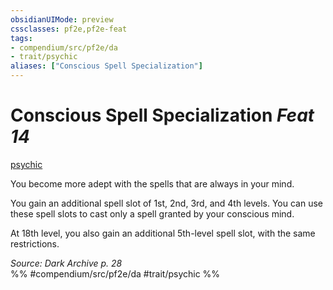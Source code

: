 ```yaml
---
obsidianUIMode: preview
cssclasses: pf2e,pf2e-feat
tags:
- compendium/src/pf2e/da
- trait/psychic
aliases: ["Conscious Spell Specialization"]
---
```

# Conscious Spell Specialization  *Feat 14*  
[psychic](rules/traits/psychic-da.md "Psychic Class Trait")  


You become more adept with the spells that are always in your mind.

You gain an additional spell slot of 1st, 2nd, 3rd, and 4th levels. You can use these spell slots to cast only a spell granted by your conscious mind.

At 18th level, you also gain an additional 5th-level spell slot, with the same restrictions.

*Source: Dark Archive p. 28*  
%% #compendium/src/pf2e/da #trait/psychic %%